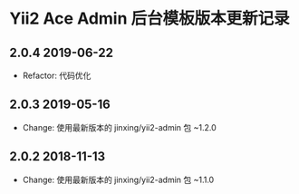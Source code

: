 Yii2 Ace Admin 后台模板版本更新记录
================================

2.0.4 2019-06-22
----------------

- Refactor: 代码优化

2.0.3 2019-05-16
----------------

- Change: 使用最新版本的 jinxing/yii2-admin 包 ~1.2.0

2.0.2 2018-11-13
----------------

- Change: 使用最新版本的 jinxing/yii2-admin 包 ~1.1.0
